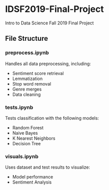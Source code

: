 # IDSF2019-Final-Project
Intro to Data Science Fall 2019 Final Project


## File Structure

### preprocess.ipynb
<p>
  Handles all data preprocessing, including:
  <ul>
    <li>Sentiment score retrieval</li>
    <li>Lemmatization</li>
    <li>Stop word removal</li>
    <li>Genre merges</li>
    <li>Data cleaning</li>
   </ul>
</p>
    

### tests.ipynb
<p>
  Tests classification with the following models:
  <ul>
    <li>Random Forest</li>
    <li>Naive Bayes</li>
    <li>K Nearest Neighbors</li>
    <li>Decision Tree</li>
   </ul>
</p>

### visuals.ipynb
<p>
  Uses dataset and test results to visualize:
  <ul>
    <li>Model performance</li>
    <li>Sentiment Analysis</li>
   </ul>
</p>
    
